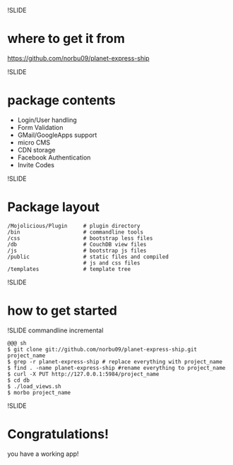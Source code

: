!SLIDE
# where to get it from #

https://github.com/norbu09/planet-express-ship

!SLIDE
# package contents #

* Login/User handling
* Form Validation
* GMail/GoogleApps support
* micro CMS
* CDN storage
* Facebook Authentication
* Invite Codes

!SLIDE
# Package layout #

    /Mojolicious/Plugin     # plugin directory
    /bin                    # commandline tools
    /css                    # bootstrap less files
    /db                     # CouchDB view files
    /js                     # bootstrap js files
    /public                 # static files and compiled 
                            # js and css files
    /templates              # template tree

!SLIDE 
# how to get started #

!SLIDE commandline incremental

    @@@ sh
    $ git clone git://github.com/norbu09/planet-express-ship.git project_name
    $ grep -r planet-express-ship # replace everything with project_name
    $ find . -name planet-express-ship #rename everything to project_name
    $ curl -X PUT http://127.0.0.1:5984/project_name
    $ cd db
    $ ./load_views.sh
    $ morbo project_name

!SLIDE
# Congratulations! #

you have a working app!
